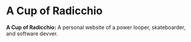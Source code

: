 # A Cup of Radicchio

**A Cup of Radicchio:** A personal website of a power looper, skateboarder, and software devver.
